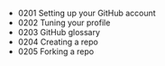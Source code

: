 - 0201 Setting up your GitHub account
- 0202 Tuning your profile
- 0203 GitHub glossary
- 0204 Creating a repo
- 0205 Forking a repo
